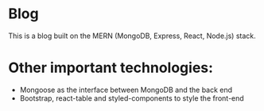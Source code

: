# Blog

<p>This is a blog built on the MERN (MongoDB, Express, React, Node.js) stack.</p>
<h1 style-"font-size: 8">Other important technologies:</h1>
<ul>
  <li>Mongoose as the interface between MongoDB and the back end</li>
  <li>Bootstrap, react-table and styled-components to style the front-end</li>
